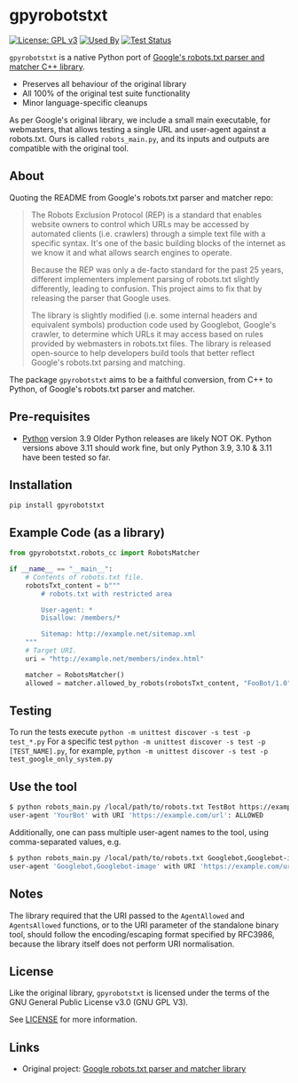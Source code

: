 # gpyrobotstxt

[![License: GPL v3](https://img.shields.io/badge/License-GPL%20v3-blue.svg)](https://github.com/Cocon-Se/gpyrobotstxt/blob/main/LICENSE.txt)
[![Used By](https://img.shields.io/sourcegraph/rrc/github.com/Cocon-Se/gpyrobotstxt.svg)](https://sourcegraph.com/github.com/Cocon-Se/gpyrobotstxt)
[![Test Status](https://github.com/Cocon-Se/gpyrobotstxt/actions/workflows/unittest.yml/badge.svg?branch=main)](https://github.com/Cocon-Se/gpyrobotstxt/actions/workflows/unittest.yml)

`gpyrobotstxt` is a native Python port of [Google's robots.txt parser and matcher C++
library](https://github.com/google/robotstxt).

- Preserves all behaviour of the original library
- All 100% of the original test suite functionality
- Minor language-specific cleanups

As per Google's original library, we include a small main executable,
for webmasters, that allows testing a single URL and user-agent against
a robots.txt. Ours is called `robots_main.py`, and its inputs and outputs
are compatible with the original tool.

## About

Quoting the README from Google's robots.txt parser and matcher repo:

> The Robots Exclusion Protocol (REP) is a standard that enables website owners to control which URLs may be accessed by automated clients (i.e. crawlers) through a simple text file with a specific syntax. It's one of the basic building blocks of the internet as we know it and what allows search engines to operate.
>
> Because the REP was only a de-facto standard for the past 25 years, different implementers implement parsing of robots.txt slightly differently, leading to confusion. This project aims to fix that by releasing the parser that Google uses.
>
> The library is slightly modified (i.e. some internal headers and equivalent symbols) production code used by Googlebot, Google's crawler, to determine which URLs it may access based on rules provided by webmasters in robots.txt files. The library is released open-source to help developers build tools that better reflect Google's robots.txt parsing and matching.

The package `gpyrobotstxt` aims to be a faithful conversion, from C++ to Python, of Google's robots.txt parser and matcher.

## Pre-requisites

- [Python](https://www.python.org/) version 3.9
Older Python releases are likely NOT OK. Python versions above 3.11 should work fine, but only Python 3.9, 3.10 & 3.11 have been tested so far.

## Installation

```shell
pip install gpyrobotstxt
```

## Example Code (as a library)

```python
from gpyrobotstxt.robots_cc import RobotsMatcher

if __name__ == "__main__":
    # Contents of robots.txt file.
    robotsTxt_content = b"""
        # robots.txt with restricted area

        User-agent: *
        Disallow: /members/*

        Sitemap: http://example.net/sitemap.xml
    """
    # Target URI.
    uri = "http://example.net/members/index.html"

    matcher = RobotsMatcher()
    allowed = matcher.allowed_by_robots(robotsTxt_content, "FooBot/1.0", uri)

```

## Testing

To run the tests execute `python -m unittest discover -s test -p test_*.py`
For a specific test `python -m unittest discover -s test -p [TEST_NAME].py`, for example, `python -m unittest discover -s test -p test_google_only_system.py`

## Use the tool

```bash
$ python robots_main.py /local/path/to/robots.txt TestBot https://example.com/url
user-agent 'YourBot' with URI 'https://example.com/url': ALLOWED
```

Additionally, one can pass multiple user-agent names to the tool, using comma-separated values, e.g.

```bash
$ python robots_main.py /local/path/to/robots.txt Googlebot,Googlebot-image https://example.com/url
user-agent 'Googlebot,Googlebot-image' with URI 'https://example.com/url': ALLOWED
```

## Notes

The library required that the URI passed to the
`AgentAllowed` and `AgentsAllowed` functions, or to the URI parameter
of the standalone binary tool, should follow the encoding/escaping format specified by RFC3986, because the library itself does not perform URI normalisation.

## License

Like the original library, `gpyrobotstxt` is licensed under the terms of the
GNU General Public License v3.0 (GNU GPL V3).

See [LICENSE](https://github.com/Cocon-Se/gpyrobotstxt/blob/main/LICENSE.txt) for more information.

## Links

- Original project: [Google robots.txt parser and matcher library](https://github.com/google/robotstxt)
